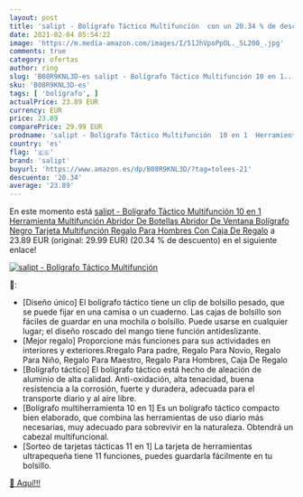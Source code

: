 ```yaml
---
layout: post
title: 'salipt - Bolígrafo Táctico Multifunción  con un 20.34 % de descuento'
date: 2021-02-04 05:54:22
image: 'https://m.media-amazon.com/images/I/51JhVpoPpOL._SL200_.jpg'
comments: true
category: ofertas
author: ring
slug: 'B08R9KNL3D-es salipt - Bolígrafo Táctico Multifunción 10 en 1...'
sku: 'B08R9KNL3D-es'
tags: [ 'bolígrafo', ]
actualPrice: 23.89 EUR
currency: EUR
price: 23.89
comparePrice: 29.99 EUR
prodname: 'salipt - Bolígrafo Táctico Multifunción  10 en 1  Herramienta Multifunción  Abridor De Botellas  Abridor De Ventana  Bolígrafo Negro  Tarjeta Multifunción  Regalo Para Hombres  Con Caja De Regalo'
country: 'es'
flag: '🇪🇸'
brand: 'salipt'
buyurl: 'https://www.amazon.es/dp/B08R9KNL3D/?tag=tolees-21'
descuento: '20.34'
average: '23.89'
---
```


En este momento está [salipt - Bolígrafo Táctico Multifunción  10 en 1  Herramienta Multifunción  Abridor De Botellas  Abridor De Ventana  Bolígrafo Negro  Tarjeta Multifunción  Regalo Para Hombres  Con Caja De Regalo](https://www.amazon.es/dp/B08R9KNL3D/?tag=tolees-21) a 23.89 EUR (original: 29.99 EUR) (20.34 %  de descuento) en el siguiente enlace!

[![salipt - Bolígrafo Táctico Multifunción ](https://m.media-amazon.com/images/I/51JhVpoPpOL._SL200_.jpg)](https://www.amazon.es/dp/B08R9KNL3D/?tag=tolees-21)

🔎:

- [Diseño único] El bolígrafo táctico tiene un clip de bolsillo pesado, que se puede fijar en una camisa o un cuaderno. Las cajas de bolsillo son fáciles de guardar en una mochila o bolsillo. Puede usarse en cualquier lugar; el diseño roscado del mango tiene función antideslizante.
- [Mejor regalo] Proporcione más funciones para sus actividades en interiores y exteriores.Rregalo Para padre, Regalo Para Novio, Regalo Para Niño, Regalo Para Maestro, Regalo Para Hombres, Caja De Regalo
- [Bolígrafo táctico] El bolígrafo táctico está hecho de aleación de aluminio de alta calidad. Anti-oxidación, alta tenacidad, buena resistencia a la corrosión, fuerte y duradera, adecuada para el transporte diario y al aire libre.
- [Bolígrafo multiherramienta 10 en 1] Es un bolígrafo táctico compacto bien elaborado, que combina las herramientas de uso diario más necesarias, muy adecuado para sobrevivir en la naturaleza. Obtendrá un cabezal multifuncional.
- [Sorteo de tarjetas tácticas 11 en 1] La tarjeta de herramientas ultrapequeña tiene 11 funciones, puedes guardarla fácilmente en tu bolsillo.

[🛒 Aquí!!!](https://www.amazon.es/dp/B08R9KNL3D/?tag=tolees-21)
